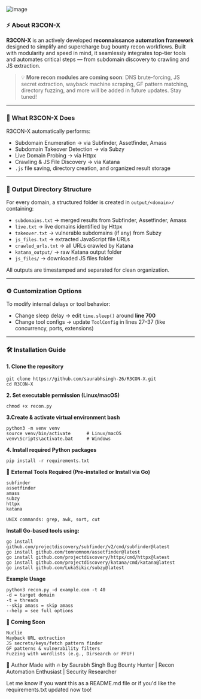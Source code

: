 
![image](https://github.com/user-attachments/assets/0b49b5f6-379c-4a0e-941b-0a52a0dac94e)


### ⚡ About R3CON-X

**R3CON-X** is an actively developed **reconnaissance automation framework** designed to simplify and supercharge bug bounty recon workflows. Built with modularity and speed in mind, it seamlessly integrates top-tier tools and automates critical steps — from subdomain discovery to crawling and JS extraction.

> 💡 **More recon modules are coming soon**: DNS brute-forcing, JS secret extraction, wayback machine scraping, GF pattern matching, directory fuzzing, and more will be added in future updates. Stay tuned!

---

### 📁 What R3CON-X Does

R3CON-X automatically performs:

- Subdomain Enumeration → via Subfinder, Assetfinder, Amass  
- Subdomain Takeover Detection → via Subzy  
- Live Domain Probing → via Httpx  
- Crawling & JS File Discovery → via Katana  
- `.js` file saving, directory creation, and organized result storage  

---

### 📂 Output Directory Structure

For every domain, a structured folder is created in `output/<domain>/` containing:

- `subdomains.txt` → merged results from Subfinder, Assetfinder, Amass  
- `live.txt` → live domains identified by Httpx  
- `takeover.txt` → vulnerable subdomains (if any) from Subzy  
- `js_files.txt` → extracted JavaScript file URLs  
- `crawled_urls.txt` → all URLs crawled by Katana  
- `katana_output/` → raw Katana output folder  
- `js_files/` → downloaded JS files folder  

All outputs are timestamped and separated for clean organization.

---

### ⚙️ Customization Options

To modify internal delays or tool behavior:

- Change sleep delay → edit `time.sleep()` around **line 700**
- Change tool configs → update `ToolConfig` in lines 27–37 (like concurrency, ports, extensions)

---

### 🛠️ Installation Guide

#### **1. Clone the repository**
```
git clone https://github.com/saurabhsingh-26/R3CON-X.git
cd R3CON-X
```
**2. Set executable permission (Linux/macOS)**
``` 
chmod +x recon.py

```
**3.Create & activate virtual environment
bash**
```
python3 -m venv venv
source venv/bin/activate      # Linux/macOS
venv\Scripts\activate.bat     # Windows

```
**4. Install required Python packages**
```
pip install -r requirements.txt

```
🔧 **External Tools Required (Pre-installed or Install via Go)**
```
subfinder
assetfinder
amass
subzy
httpx
katana

UNIX commands: grep, awk, sort, cut
```

**Install Go-based tools using:**
```
go install github.com/projectdiscovery/subfinder/v2/cmd/subfinder@latest
go install github.com/tomnomnom/assetfinder@latest
go install github.com/projectdiscovery/httpx/cmd/httpx@latest
go install github.com/projectdiscovery/katana/cmd/katana@latest
go install github.com/LukaSikic/subzy@latest
```

 **Example Usage**
```
python3 recon.py -d example.com -t 40
-d = target domain
-t = threads
--skip amass = skip amass
--help = see full options
```


**📌 Coming Soon**
```
Nuclie
Wayback URL extraction
JS secrets/keys/fetch pattern finder
GF patterns & vulnerability filters
Fuzzing with wordlists (e.g., Dirsearch or FFUF)

```
🙌 Author
Made with 🔥 by Saurabh Singh
Bug Bounty Hunter | Recon Automation Enthusiast | Security Researcher

Let me know if you want this as a README.md file or if you'd like the requirements.txt updated now too!
